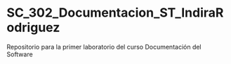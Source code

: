 # SC_302_Documentacion_ST_IndiraRodriguez
Repositorio para la primer laboratorio del curso Documentación del Software 
